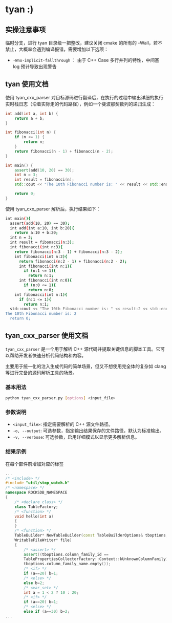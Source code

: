 # tyan :)

## 实操注意事项

临时分支，进行 tyan 目录级一把整改，建议关闭 cmake 的所有的 -Wall，若不禁止，大概率会遇到编译报错，需要增加以下选项：

- `-Wno-implicit-fallthrough` ： 由于 C++ Case 多行并列的特性，中间塞 log 预计导致出现警告

## tyan 使用文档

使用 tyan_cxx_parser 对目标源码进行翻译后，在执行的过程中输出详细的执行实时栈日志（沿着实际走的代码路径），例如一个斐波那契数列的递归生成：

```c++
int add(int a, int b) {
    return a + b;
}

int fibonacci(int n) {
    if (n <= 1) {
        return n;
    }
    return fibonacci(n - 1) + fibonacci(n - 2);
}

int main() {
    assert(add(10, 20) == 30);
    int n = 3;
    int result = fibonacci(n);
    std::cout << "The 10th Fibonacci number is: " << result << std::endl;

    return 0;
}

```

使用 tyan_cxx_parser 解析后，执行结果如下：

```bash
int main(){
  assert(add(10, 20) == 30);
  int add(int a:10, int b:20){
    return a:10 + b:20;
  int n = 3;
  int result = fibonacci(n:3);
  int fibonacci(int n:3){
    return fibonacci(n:3 - 1) + fibonacci(n:3 - 2);
    int fibonacci(int n:2){
      return fibonacci(n:2 - 1) + fibonacci(n:2 - 2);
      int fibonacci(int n:1){
        if (n:1 <= 1){
          return n:1;
      int fibonacci(int n:0){
        if (n:0 <= 1){
          return n:0;
    int fibonacci(int n:1){
      if (n:1 <= 1){
        return n:1;
  std::cout << "The 10th Fibonacci number is: " << result:2 << std::endl;
The 10th Fibonacci number is: 2
  return 0;

```

## tyan_cxx_parser 使用文档

`tyan_cxx_parser` 是一个用于解析 C++ 源代码并提取关键信息的脚本工具。它可以帮助开发者快速分析代码结构和内容。

主要用于统一化的注入生成代码的简单场景，但又不想使用完全体的复杂如 clang 等进行完备的源码解析工具的场景。

### 基本用法

```bash
python tyan_cxx_parser.py [options] <input_file>
```

### 参数说明

- `<input_file>`: 指定需要解析的 C++ 源文件路径。
- `-o, --output`: 可选参数，指定输出结果保存的文件路径，默认为标准输出。
- `-v, --verbose`: 可选参数，启用详细模式以显示更多解析信息。

### 结果示例

在每个部件前增加对应的标签

```c++
...
/* <include> */
#include "util/stop_watch.h"
/* <namespace> */
namespace ROCKSDB_NAMESPACE
{
    /* <declare_class> */
    class TableFactory;
    /* <function> */
    void hello(int a)
    {
    }
    /* <function> */
    TableBuilder* NewTableBuilder(const TableBuilderOptions& tboptions,
    WritableFileWriter* file)
    {
        /* <assert> */
        assert((tboptions.column_family_id ==
        TablePropertiesCollectorFactory::Context::kUnknownColumnFamily) ==
        tboptions.column_family_name.empty());
        /* <if> */
        if (a==20) b=1;
        /* <else> */
        else b=2;
        /* <var_set> */
        int a = 1 < 2 ? 10 : 20;
        /* <if> */
        if (a==20) b=1;
        /* <else> */
        else if (a==30) b=2;
...
```